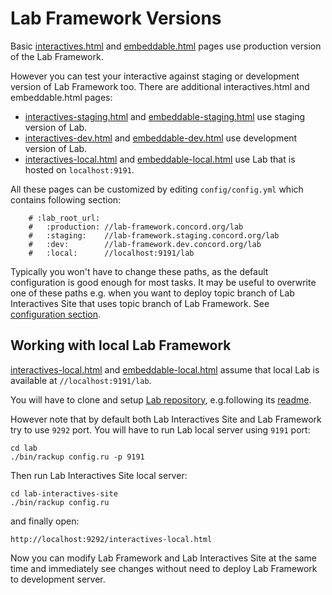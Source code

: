 # Lab Framework Versions

Basic [interactives.html](/interactives.html) and [embeddable.html](/embeddable.html) pages use production version of the Lab Framework.

However you can test your interactive against staging or development version of Lab Framework too.
There are additional interactives.html and embeddable.html pages:

- [interactives-staging.html](/interactives-staging.html) and [embeddable-staging.html](/embeddable-staging.html) use staging version of Lab.
- [interactives-dev.html](/interactives-dev.html) and [embeddable-dev.html](/embeddable-dev.html) use development version of Lab.
- [interactives-local.html](/interactives-local.html) and [embeddable-local.html](/embeddable-local.html) use Lab that is hosted on `localhost:9191`.

All these pages can be customized by editing `config/config.yml` which contains following section:

        # :lab_root_url:
        #   :production: //lab-framework.concord.org/lab
        #   :staging:    //lab-framework.staging.concord.org/lab
        #   :dev:        //lab-framework.dev.concord.org/lab
        #   :local:      //localhost:9191/lab

Typically you won't have to change these paths, as the default configuration is good enough for most tasks. It may be useful to overwrite one of these paths e.g. when you want to deploy topic branch of Lab Interactives Site that uses topic branch of Lab Framework. See [configuration section](developer-doc/configuration.md).

## Working with local Lab Framework

[interactives-local.html](/interactives-local.html) and [embeddable-local.html](/embeddable-local.html) assume that local Lab is available at `//localhost:9191/lab`.

You will have to clone and setup [Lab repository](https://github.com/concord-consortium/lab), e.g.following its [readme](http://lab-framework.concord.org/readme.html).

However note that by default both Lab Interactives Site and Lab Framework try to use `9292` port.
You will have to run Lab local server using `9191` port:

    cd lab
    ./bin/rackup config.ru -p 9191


Then run Lab Interactives Site local server:

    cd lab-interactives-site
    ./bin/rackup config.ru


and finally open:

    http://localhost:9292/interactives-local.html

Now you can modify Lab Framework and Lab Interactives Site at the same time and immediately see changes without need to deploy Lab Framework to development server.